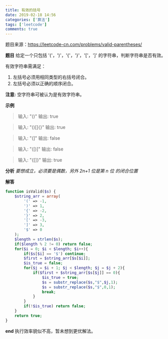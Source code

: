 ```yaml
---
title: 有效的括号
date: 2019-02-18 14:56
categories: ['算法']
tags: ['leetcode']
comments: true
---
```


题目来源：https://leetcode-cn.com/problems/valid-parentheses/

**题目**
给定一个只包括 '('，')'，'{'，'}'，'['，']' 的字符串，判断字符串是否有效。

有效字符串需满足：

1. 左括号必须用相同类型的右括号闭合。
2. 左括号必须以正确的顺序闭合。

**注意:** 空字符串可被认为是有效字符串。

**示例**
>输入: "()"
输出: true

>输入: "()[]{}"
输出: true

>输入: "(]"
输出: false

>输入: "([)]"
输出: false

>输入: "{[]}"
输出: true

**分析**
*要想成立，必须要是偶数，另外 2n+1 位是第 n 位 的闭合位置*

**解答**

```PHP
function isValid($s) {
    $string_arr = array(
        '(' => -1,
        ')' => 1,
        '{' => -2,
        '}' => 2,
        '[' => -3,
        ']' => 3,
        '$' => 0
    );
    $length = strlen($s);
    if($length % 2 != 0) return false;
    for($i = 0; $i < $length; $i++){
        if($s[$i] == '$') continue;
        $first = $string_arr[$s[$i]];
        $is_true = false;
        for($j = $i + 1; $j < $length; $j = $j + 2){
            if($first + $string_arr[$s[$j]] == 0){
                $is_true = true;
                $s = substr_replace($s,"$",$j,1);
                $s = substr_replace($s,"$",0,1);
                break;
            }
        }
        if(!$is_true) return false;
    }
    return true;
}
```
**end**
执行效率貌似不高，暂未想到更优解法。


